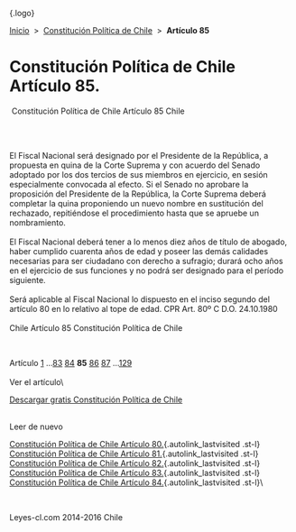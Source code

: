 <div class="wrapper">

[](/index.htm){.logo}
<div class="breadcrumbs">

[Inicio](/index.htm)  &gt;  [Constitución Política de
Chile](/constitucion_politica_de_chile.htm "Constitución Política de Chile")
 &gt;  **Artículo 85**

</div>

<div class="middle">

<div class="container">

Constitución Política de Chile\
Artículo 85.
===============================

<div id="goser">

</div>

﻿
Constitución Política de Chile Artículo 85 Chile

\
﻿
<div id="squareAds">

</div>

<div id="statya">

El Fiscal Nacional será designado por el Presidente de la República, a
propuesta en quina de la Corte Suprema y con acuerdo del Senado adoptado
por los dos tercios de sus miembros en ejercicio, en sesión
especialmente convocada al efecto. Si el Senado no aprobare la
proposición del Presidente de la República, la Corte Suprema deberá
completar la quina proponiendo un nuevo nombre en sustitución del
rechazado, repitiéndose el procedimiento hasta que se apruebe un
nombramiento.\
\
El Fiscal Nacional deberá tener a lo menos diez años de título de
abogado, haber cumplido cuarenta años de edad y poseer las demás
calidades necesarias para ser ciudadano con derecho a sufragio; durará
ocho años en el ejercicio de sus funciones y no podrá ser designado para
el período siguiente.\
\
Será aplicable al Fiscal Nacional lo dispuesto en el inciso segundo del
artículo 80 en lo relativo al tope de edad. CPR Art. 80º C D.O.
24.10.1980\
\
Chile Artículo 85 Constitución Política de Chile

</div>

﻿
<div id="ads1">

</div>

<div class="breadstat">

Artículo
[1](/constitucion_politica_de_chile/1.htm) ...[83](/constitucion_politica_de_chile/83.htm) [84](/constitucion_politica_de_chile/84.htm) **85** [86](/constitucion_politica_de_chile/86.htm) [87](/constitucion_politica_de_chile/87.htm) ...[129](/constitucion_politica_de_chile/129.htm) \
\
Ver el artículo\

</div>

[Descargar gratis Constitución Política de
Chile](/constitucion_politica_de_chile/download.htm "Descargar gratis Constitución Política de Chile")
﻿
<div style="clear: left">

</div>

\
Leer de nuevo

[Constitución Política de Chile Artículo
80.](/constitucion_politica_de_chile/80.htm){.autolink_lastvisited
.st-l} [Constitución Política de Chile Artículo
81.](/constitucion_politica_de_chile/81.htm){.autolink_lastvisited
.st-l} [Constitución Política de Chile Artículo
82.](/constitucion_politica_de_chile/82.htm){.autolink_lastvisited
.st-l} [Constitución Política de Chile Artículo
83.](/constitucion_politica_de_chile/83.htm){.autolink_lastvisited
.st-l} [Constitución Política de Chile Artículo
84.](/constitucion_politica_de_chile/84.htm){.autolink_lastvisited
.st-l}\

</div>

﻿
<div id="LeftAds">

</div>

</div>

Leyes-cl.com 2014-2016 Chile

</div>
